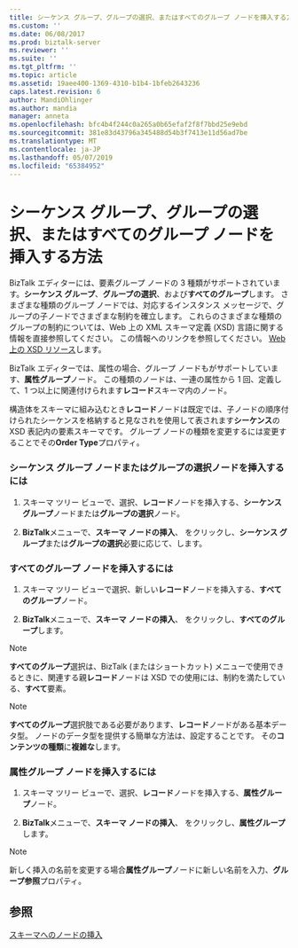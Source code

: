 ```yaml
---
title: シーケンス グループ、グループの選択、またはすべてのグループ ノードを挿入する方法 |Microsoft Docs
ms.custom: ''
ms.date: 06/08/2017
ms.prod: biztalk-server
ms.reviewer: ''
ms.suite: ''
ms.tgt_pltfrm: ''
ms.topic: article
ms.assetid: 19aee400-1369-4310-b1b4-1bfeb2643236
caps.latest.revision: 6
author: MandiOhlinger
ms.author: mandia
manager: anneta
ms.openlocfilehash: bfc4b4f244c0a265a0b65efaf2f8f7bbd25e9ebd
ms.sourcegitcommit: 381e83d43796a345488d54b3f7413e11d56ad7be
ms.translationtype: MT
ms.contentlocale: ja-JP
ms.lasthandoff: 05/07/2019
ms.locfileid: "65384952"
---
```

# <a name="how-to-insert-a-sequence-group-choice-group-or-all-group-node"></a>シーケンス グループ、グループの選択、またはすべてのグループ ノードを挿入する方法
BizTalk エディターには、要素グループ ノードの 3 種類がサポートされています。**シーケンス グループ**、**グループの選択**、および**すべてのグループ**します。 さまざまな種類のグループ ノードでは、対応するインスタンス メッセージで、グループの子ノードでさまざまな制約を確立します。 これらのさまざまな種類のグループの制約については、Web 上の XML スキーマ定義 (XSD) 言語に関する情報を直接参照してください。 この情報へのリンクを参照してください。 [Web 上の XSD リソース](../core/xsd-resources-on-the-web.md)します。  
  
 BizTalk エディターでは、属性の場合、グループ ノードもがサポートしています、**属性グループ**ノード。 この種類のノードは、一連の属性から 1 回、定義して、1 つ以上に関連付けられます**レコード**スキーマ内のノード。  
  
 構造体をスキーマに組み込むとき**レコード**ノードは既定では、子ノードの順序付けられたシーケンスを格納すると見なされを使用して表されます**シーケンス**の XSD 表記内の要素スキーマです。 グループ ノードの種類を変更するには変更することでその**Order Type**プロパティ。  
  
### <a name="to-insert-a-sequence-group-node-or-a-choice-group-node"></a>シーケンス グループ ノードまたはグループの選択ノードを挿入するには  
  
1.  スキーマ ツリー ビューで、選択、**レコード**ノードを挿入する、**シーケンス グループ**ノードまたは**グループの選択**ノード。  
  
2.  **BizTalk**メニューで、**スキーマ ノードの挿入**、 をクリックし、**シーケンス グループ**または**グループの選択**必要に応じて、します。  
  
### <a name="to-insert-an-all-group-node"></a>すべてのグループ ノードを挿入するには  
  
1.  スキーマ ツリー ビューで選択、新しい**レコード**ノードを挿入する、**すべてのグループ**ノード。  
  
2.  **BizTalk**メニューで、**スキーマ ノードの挿入**、 をクリックし、**すべてのグループ**します。  
  
> [!NOTE]
>  **すべてのグループ**選択は、BizTalk (またはショートカット) メニューで使用できるときに、関連する親**レコード**ノードは XSD での使用には、制約を満たしている、**すべて**要素。  
  
> [!NOTE]
>  **すべてのグループ**選択肢である必要があります、**レコード**ノードがある基本データ型。 ノードのデータ型を提供する簡単な方法は、設定することです。 その**コンテンツの種類**に**複雑な**します。  
  
### <a name="to-insert-an-attribute-group-node"></a>属性グループ ノードを挿入するには  
  
1.  スキーマ ツリー ビューで、選択、**レコード**ノードを挿入する、**属性グループ**ノード。  
  
2.  **BizTalk**メニューで、**スキーマ ノードの挿入**、 をクリックし、**属性グループ**します。  
  
> [!NOTE]
>  新しく挿入の名前を変更する場合**属性グループ**ノードに新しい名前を入力、**グループ参照**プロパティ。  
  
## <a name="see-also"></a>参照  
 [スキーマへのノードの挿入](../core/inserting-nodes-into-a-schema.md)